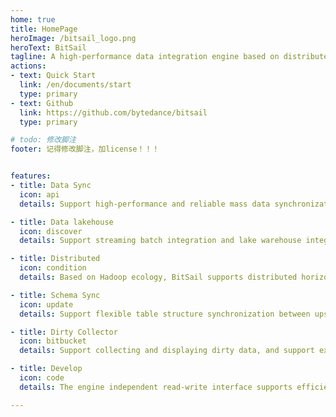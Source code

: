 ```yaml
---
home: true
title: HomePage
heroImage: /bitsail_logo.png
heroText: BitSail
tagline: A high-performance data integration engine based on distributed architecture, supporting data synchronization between multiple heterogeneous data sources.
actions:
- text: Quick Start
  link: /en/documents/start
  type: primary
- text: Github
  link: https://github.com/bytedance/bitsail
  type: primary

# todo: 修改脚注
footer: 记得修改脚注，加license！！！


features:
- title: Data Sync
  icon: api
  details: Support high-performance and reliable mass data synchronization between multiple heterogeneous data sources, and support conversion between different data source types.

- title: Data lakehouse
  icon: discover
  details: Support streaming batch integration and lake warehouse integration architecture, and use one unified framework to cover almost all data synchronization scenarios.

- title: Distributed
  icon: condition
  details: Based on Hadoop ecology, BitSail supports distributed horizontal expansion, and solves data synchronization in batch, stream, and incremental scenarios.

- title: Schema Sync
  icon: update
  details: Support flexible table structure synchronization between upstream and downstream data sources, including creating table and column level addition, deletion and modification.

- title: Dirty Collector
  icon: bitbucket
  details: Support collecting and displaying dirty data, and support expanding more kinds of data storage for storing dirty data.

- title: Develop
  icon: code
  details: The engine independent read-write interface supports efficient development.

---
```

